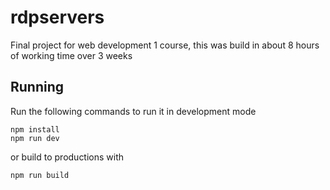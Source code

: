 # rdpservers
Final project for web development 1 course, this was build in about 8 hours of working time over 3 weeks
## Running
Run the following commands to run it in development mode
```
npm install
npm run dev
```
or build to productions with
```
npm run build
```
